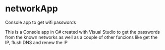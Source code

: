 # networkApp
Console app to get wifi passwords

This is a Console app in C# created with Visual Studio to get the passwords from the known networks 
as well as a couple of other funcions like get the IP, flush DNS and renew the IP
